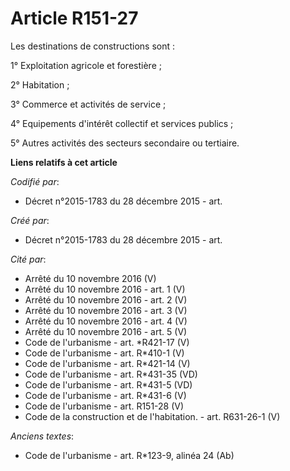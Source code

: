 # Article R151-27

Les destinations de constructions sont :

1° Exploitation agricole et forestière ;

2° Habitation ;

3° Commerce et activités de service ;

4° Equipements d'intérêt collectif et services publics ;

5° Autres activités des secteurs secondaire ou tertiaire.

**Liens relatifs à cet article**

_Codifié par_:

  - Décret n°2015-1783 du 28 décembre 2015 - art.

_Créé par_:

  - Décret n°2015-1783 du 28 décembre 2015 - art.

_Cité par_:

  - Arrêté du 10 novembre 2016 (V)
  - Arrêté du 10 novembre 2016 - art. 1 (V)
  - Arrêté du 10 novembre 2016 - art. 2 (V)
  - Arrêté du 10 novembre 2016 - art. 3 (V)
  - Arrêté du 10 novembre 2016 - art. 4 (V)
  - Arrêté du 10 novembre 2016 - art. 5 (V)
  - Code de l'urbanisme - art. *R421-17 (V)
  - Code de l'urbanisme - art. R*410-1 (V)
  - Code de l'urbanisme - art. R*421-14 (V)
  - Code de l'urbanisme - art. R*431-35 (VD)
  - Code de l'urbanisme - art. R*431-5 (VD)
  - Code de l'urbanisme - art. R*431-6 (V)
  - Code de l'urbanisme - art. R151-28 (V)
  - Code de la construction et de l'habitation. - art. R631-26-1 (V)

_Anciens textes_:

  - Code de l'urbanisme - art. R*123-9, alinéa 24 (Ab)
